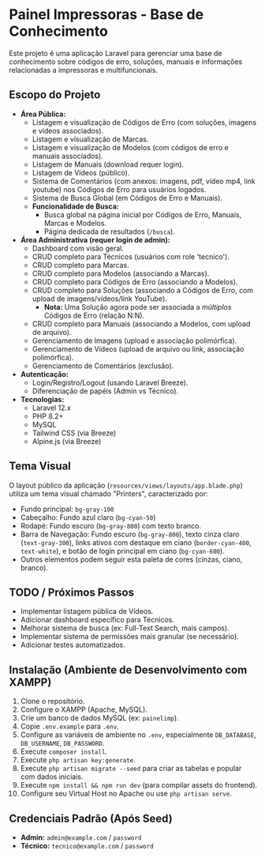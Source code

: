# Painel Impressoras - Base de Conhecimento

Este projeto é uma aplicação Laravel para gerenciar uma base de conhecimento sobre códigos de erro, soluções, manuais e informações relacionadas a impressoras e multifuncionais.

## Escopo do Projeto

*   **Área Pública:**
    *   Listagem e visualização de Códigos de Erro (com soluções, imagens e vídeos associados).
    *   Listagem e visualização de Marcas.
    *   Listagem e visualização de Modelos (com códigos de erro e manuais associados).
    *   Listagem de Manuais (download requer login).
    *   Listagem de Vídeos (público).
    *   Sistema de Comentários (com anexos: imagens, pdf, vídeo mp4, link youtube) nos Códigos de Erro para usuários logados.
    *   Sistema de Busca Global (em Códigos de Erro e Manuais).
    *   **Funcionalidade de Busca:**
        *   Busca global na página inicial por Códigos de Erro, Manuais, Marcas e Modelos.
        *   Página dedicada de resultados (`/busca`).
*   **Área Administrativa (requer login de admin):**
    *   Dashboard com visão geral.
    *   CRUD completo para Técnicos (usuários com role 'tecnico').
    *   CRUD completo para Marcas.
    *   CRUD completo para Modelos (associando a Marcas).
    *   CRUD completo para Códigos de Erro (associando a Modelos).
    *   CRUD completo para Soluções (associando a Códigos de Erro, com upload de imagens/vídeos/link YouTube).
        *   **Nota:** Uma Solução agora pode ser associada a *múltiplos* Códigos de Erro (relação N:N).
    *   CRUD completo para Manuais (associando a Modelos, com upload de arquivo).
    *   Gerenciamento de Imagens (upload e associação polimórfica).
    *   Gerenciamento de Vídeos (upload de arquivo ou link, associação polimórfica).
    *   Gerenciamento de Comentários (exclusão).
*   **Autenticação:**
    *   Login/Registro/Logout (usando Laravel Breeze).
    *   Diferenciação de papéis (Admin vs Técnico).
*   **Tecnologias:**
    *   Laravel 12.x
    *   PHP 8.2+
    *   MySQL
    *   Tailwind CSS (via Breeze)
    *   Alpine.js (via Breeze)

## Tema Visual

O layout público da aplicação (`resources/views/layouts/app.blade.php`) utiliza um tema visual chamado "Printers", caracterizado por:

*   Fundo principal: `bg-gray-100`
*   Cabeçalho: Fundo azul claro (`bg-cyan-50`)
*   Rodapé: Fundo escuro (`bg-gray-800`) com texto branco.
*   Barra de Navegação: Fundo escuro (`bg-gray-800`), texto cinza claro (`text-gray-300`), links ativos com destaque em ciano (`border-cyan-400`, `text-white`), e botão de login principal em ciano (`bg-cyan-600`).
*   Outros elementos podem seguir esta paleta de cores (cinzas, ciano, branco).

## TODO / Próximos Passos

*   Implementar listagem pública de Vídeos.
*   Adicionar dashboard específico para Técnicos.
*   Melhorar sistema de busca (ex: Full-Text Search, mais campos).
*   Implementar sistema de permissões mais granular (se necessário).
*   Adicionar testes automatizados.

## Instalação (Ambiente de Desenvolvimento com XAMPP)

1.  Clone o repositório.
2.  Configure o XAMPP (Apache, MySQL).
3.  Crie um banco de dados MySQL (ex: `painelimp`).
4.  Copie `.env.example` para `.env`.
5.  Configure as variáveis de ambiente no `.env`, especialmente `DB_DATABASE`, `DB_USERNAME`, `DB_PASSWORD`.
6.  Execute `composer install`.
7.  Execute `php artisan key:generate`.
8.  Execute `php artisan migrate --seed` para criar as tabelas e popular com dados iniciais.
9.  Execute `npm install && npm run dev` (para compilar assets do frontend).
10. Configure seu Virtual Host no Apache ou use `php artisan serve`.

## Credenciais Padrão (Após Seed)

*   **Admin:** `admin@example.com` / `password`
*   **Técnico:** `tecnico@example.com` / `password`

